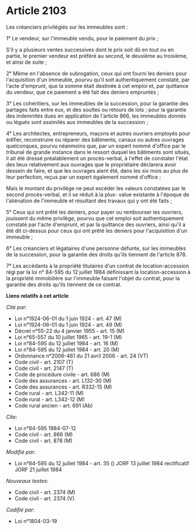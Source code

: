 # Article 2103

Les créanciers privilégiés sur les immeubles sont :

1° Le vendeur, sur l'immeuble vendu, pour le paiement du prix ;

S'il y a plusieurs ventes successives dont le prix soit dû en tout ou en partie, le premier vendeur est préféré au second, le
deuxième au troisième, et ainsi de suite ;

2° Même en l'absence de subrogation, ceux qui ont fourni les deniers pour l'acquisition d'un immeuble, pourvu qu'il soit
authentiquement constaté, par l'acte d'emprunt, que la somme était destinée à cet emploi et, par quittance du vendeur, que ce
paiement a été fait des deniers empruntés ;

3° Les cohéritiers, sur les immeubles de la succession, pour la garantie des partages faits entre eux, et des soultes ou
retours de lots ; pour la garantie des indemnités dues en application de l'article 866, les immeubles donnés ou légués sont
assimilés aux immeubles de la succession ;

4° Les architectes, entrepreneurs, maçons et autres ouvriers employés pour édifier, reconstruire ou réparer des bâtiments,
canaux ou autres ouvrages quelconques, pourvu néanmoins que, par un expert nommé d'office par le tribunal de grande instance
dans le ressort duquel les bâtiments sont situés, il ait été dressé préalablement un procès-verbal, à l'effet de constater
l'état des lieux relativement aux ouvrages que le propriétaire déclarera avoir dessein de faire, et que les ouvrages aient
été, dans les six mois au plus de leur perfection, reçus par un expert également nommé d'office ;

Mais le montant du privilège ne peut excéder les valeurs constatées par le second procès-verbal, et il se réduit à la plus-
value existante à l'époque de l'aliénation de l'immeuble et résultant des travaux qui y ont été faits ;

5° Ceux qui ont prêté les deniers, pour payer ou rembourser les ouvriers, jouissent du même privilège, pourvu que cet emploi
soit authentiquement constaté par l'acte d'emprunt, et par la quittance des ouvriers, ainsi qu'il a été dit ci-dessus pour
ceux qui ont prêté les deniers pour l'acquisition d'un immeuble ;

6° Les créanciers et légataires d'une personne défunte, sur les immeubles de la succession, pour la garantie des droits
qu'ils tiennent de l'article 878.

7° Les accédants à la propriété titulaires d'un contrat de location-accession régi par la loi n° 84-595 du 12 juillet 1984
définissant la location-accession à la propriété immobilière sur l'immeuble faisant l'objet du contrat, pour la garantie des
droits qu'ils tiennent de ce contrat.

**Liens relatifs à cet article**

_Cité par_:

  - Loi n°1924-06-01 du 1 juin 1924 - art. 47 (M)
  - Loi n°1924-06-01 du 1 juin 1924 - art. 49 (M)
  - Décret n°55-22 du 4 janvier 1955 - art. 15 (M)
  - Loi n°65-557 du 10 juillet 1965 - art. 19-1 (M)
  - Loi n°84-595 du 12 juillet 1984 - art. 16 (M)
  - Loi n°84-595 du 12 juillet 1984 - art. 20 (M)
  - Ordonnance n°2006-461 du 21 avril 2006 - art. 24 (VT)
  - Code civil - art. 2107 (T)
  - Code civil - art. 2147 (T)
  - Code de procédure civile - art. 686 (M)
  - Code des assurances - art. L132-30 (M)
  - Code des assurances - art. R332-15 (M)
  - Code rural - art. L342-11 (M)
  - Code rural - art. L342-12 (M)
  - Code rural ancien - art. 691 (Ab)

_Cite_:

  - Loi n°84-595 1984-07-12
  - Code civil - art. 866 (M)
  - Code civil - art. 878 (M)

_Modifié par_:

  - Loi n°84-595 du 12 juillet 1984 - art. 35 () JORF 13 juillet 1984 rectificatif JORF 21 juillet 1984

_Nouveaux textes_:

  - Code civil - art. 2374 (M)
  - Code civil - art. 2374 (V)

_Codifié par_:

  - Loi n°1804-03-19
